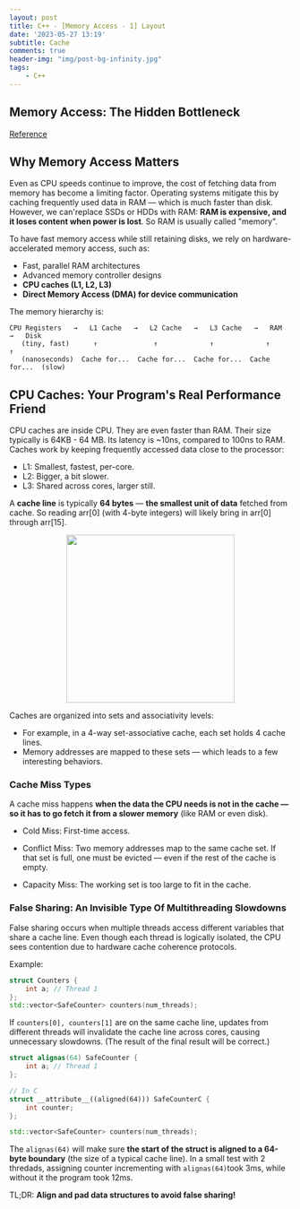 ```yaml
---
layout: post
title: C++ - [Memory Access - 1] Layout
date: '2023-05-27 13:19'
subtitle: Cache
comments: true
header-img: "img/post-bg-infinity.jpg"
tags:
    - C++
---
```


## Memory Access: The Hidden Bottleneck

[Reference](https://www.akkadia.org/drepper/cpumemory.pdf)

## Why Memory Access Matters

Even as CPU speeds continue to improve, the cost of fetching data from memory has become a limiting factor. Operating systems mitigate this by caching frequently used data in RAM — which is much faster than disk. However, we can'replace SSDs or HDDs with RAM: **RAM is expensive, and it loses content when power is lost**. So RAM is usually called "memory".

To have fast memory access while still retaining disks, we rely on hardware-accelerated memory access, such as:

- Fast, parallel RAM architectures
- Advanced memory controller designs
- **CPU caches (L1, L2, L3)**
- **Direct Memory Access (DMA) for device communication**

The memory hierarchy is:

```
CPU Registers   →   L1 Cache   →   L2 Cache   →   L3 Cache   →   RAM   →   Disk
   (tiny, fast)      ↑              ↑             ↑             ↑         ↑
   (nanoseconds)  Cache for...  Cache for...  Cache for...  Cache for...  (slow)
```

## CPU Caches: Your Program's Real Performance Friend

CPU caches are inside CPU. They are even faster than RAM. Their size typically is 64KB - 64 MB. Its latency is ~10ns, compared to 100ns to RAM. Caches work by keeping frequently accessed data close to the processor:
- L1: Smallest, fastest, per-core.
- L2: Bigger, a bit slower.
- L3: Shared across cores, larger still.

A **cache line** is typically **64 bytes** — **the smallest unit of data** fetched from cache. So reading arr[0] (with 4-byte integers) will likely bring in arr[0] through arr[15].

<div style="text-align: center;">
    <p align="center">
       <figure>
            <img src="https://github-production-user-asset-6210df.s3.amazonaws.com/39393023/428782551-796d79f8-7704-4990-9c21-f40b13bb2e7a.png?X-Amz-Algorithm=AWS4-HMAC-SHA256&X-Amz-Credential=AKIAVCODYLSA53PQK4ZA%2F20250331%2Fus-east-1%2Fs3%2Faws4_request&X-Amz-Date=20250331T220634Z&X-Amz-Expires=300&X-Amz-Signature=aa504fb90d19cc694074edde3b1bcb0462e11bce580af366111f6ec9164a7be0&X-Amz-SignedHeaders=host" height="300" alt=""/>
       </figure>
    </p>
</div>

Caches are organized into sets and associativity levels:

- For example, in a 4-way set-associative cache, each set holds 4 cache lines.
- Memory addresses are mapped to these sets — which leads to a few interesting behaviors.


### Cache Miss Types

A cache miss happens **when the data the CPU needs is not in the cache — so it has to go fetch it from a slower memory** (like RAM or even disk).

- Cold Miss: First-time access.

- Conflict Miss: Two memory addresses map to the same cache set. If that set is full, one must be evicted — even if the rest of the cache is empty.

- Capacity Miss: The working set is too large to fit in the cache.

### False Sharing: An Invisible Type Of Multithreading Slowdowns

False sharing occurs when multiple threads access different variables that share a cache line. Even though each thread is logically isolated, the CPU sees contention due to hardware cache coherence protocols.

Example: 

```cpp
struct Counters {
    int a; // Thread 1
};
std::vector<SafeCounter> counters(num_threads);
```

If `counters[0], counters[1]` are on the same cache line, updates from different threads will invalidate the cache line across cores, causing unnecessary slowdowns. (The result of the final result will be correct.)

```cpp
struct alignas(64) SafeCounter {
    int a; // Thread 1
};

// In C
struct __attribute__((aligned(64))) SafeCounterC {
    int counter;
};

std::vector<SafeCounter> counters(num_threads);
```
The `alignas(64)` will make sure **the start of the struct is aligned to a 64-byte boundary** (the size of a typical cache line). In a small test with 2 thredads, assigning counter incrementing with `alignas(64)`took 3ms, while without it the program took 12ms. 

TL;DR: **Align and pad data structures to avoid false sharing!**